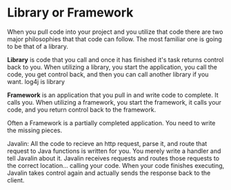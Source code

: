 # Library or Framework

When you pull code into your project and you utilize that code there are two major philosophies that that code can follow. The most familiar one is going to be that of a library.

**Library** is code that you call and once it has finished it's task returns control back to you. When utilizing a library, you start the application, you call the code, you get control back, and then you can call another library if you want. log4j is library

**Framework** is an application that you pull in and write code to complete. It calls you. When utilizing a framework, you start the framework, it calls your code, and you return control back to the framework.

Often a Framework is a partially completed application. You need to write the missing pieces.

Javalin: All the code to recieve an http request, parse it, and route that request to Java functions is written for you. You merely write a handler and tell Javalin about it. Javalin receives requests and routes those requests to the correct location... calling your code. When your code finishes executing, Javalin takes control again and actually sends the response back to the client.